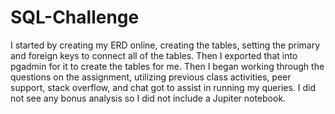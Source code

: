 # SQL-Challenge
I started by creating my ERD online, creating the tables, setting the primary and foreign keys to connect all of the tables. Then I exported that into pgadmin for it to create the tables for me. Then I began working through the questions on the assignment, utilizing previous class activities, peer support, stack overflow, and chat got to assist in running my queries. I did not see any bonus analysis so I did not include a Jupiter notebook.